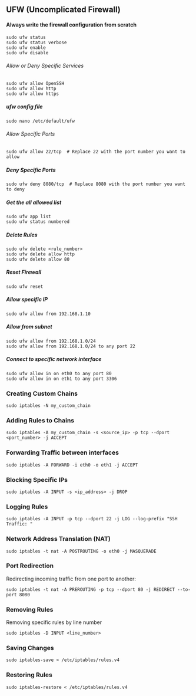 ## UFW (Uncomplicated Firewall)

#### Always write the firewall configuration from scratch

    sudo ufw status
    sudo ufw status verbose
    sudo ufw enable
    sudo ufw disable

###### Allow or Deny Specific Services

    sudo ufw allow OpenSSH
    sudo ufw allow http
    sudo ufw allow https

##### ufw config file

    sudo nano /etc/default/ufw

###### Allow Specific Ports

    sudo ufw allow 22/tcp  # Replace 22 with the port number you want to allow

##### Deny Specific Ports

    sudo ufw deny 8080/tcp  # Replace 8080 with the port number you want to deny

##### Get the all allowed list

    sudo ufw app list
    sudo ufw status numbered

##### Delete Rules

    sudo ufw delete <rule_number>
    sudo ufw delete allow http
    sudo ufw delete allow 80

##### Reset Firewall

    sudo ufw reset

##### Allow specific IP

    sudo ufw allow from 192.168.1.10

##### Allow from subnet

    sudo ufw allow from 192.168.1.0/24
    sudo ufw allow from 192.168.1.0/24 to any port 22

##### Connect to specific network interface

    sudo ufw allow in on eth0 to any port 80
    sudo ufw allow in on eth1 to any port 3306

### Creating Custom Chains

    sudo iptables -N my_custom_chain

### Adding Rules to Chains

    sudo iptables -A my_custom_chain -s <source_ip> -p tcp --dport <port_number> -j ACCEPT

### Forwarding Traffic between interfaces

    sudo iptables -A FORWARD -i eth0 -o eth1 -j ACCEPT

### Blocking Specific IPs

    sudo iptables -A INPUT -s <ip_address> -j DROP

### Logging Rules

    sudo iptables -A INPUT -p tcp --dport 22 -j LOG --log-prefix "SSH Traffic: "

### Network Address Translation (NAT)

    sudo iptables -t nat -A POSTROUTING -o eth0 -j MASQUERADE

###  Port Redirection

Redirecting incoming traffic from one port to another:

    sudo iptables -t nat -A PREROUTING -p tcp --dport 80 -j REDIRECT --to-port 8080

### Removing Rules

Removing specific rules by line number

    sudo iptables -D INPUT <line_number>

### Saving Changes

    sudo iptables-save > /etc/iptables/rules.v4

### Restoring Rules

    sudo iptables-restore < /etc/iptables/rules.v4
